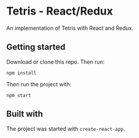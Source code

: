 # Tetris - React/Redux

An implementation of Tetris with React and Redux.

## Getting started

Download or clone this repo. Then run:

`npm install`

Then run the project with:

`npm start`

## Built with

The project was started with `create-react-app`.
